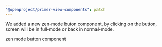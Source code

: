 ```yaml
---
"@openproject/primer-view-components": patch
---
```


We added a new zen-mode buton component, by clicking on the button, screen will be in full-mode or back in normal-mode.

zen mode button component
